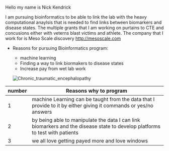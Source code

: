 Hello my name is Nick Kendrick

I am pursuing bioinformatics to be able to link the lab with the heavy computational anaylsis that is needed to find links between biomarkers and disease states. The multiple grants that I am working on purtains to CTE and concusions either with veterns blast victims and athlete. The company that I work for is Meso Scale discovery http://mesoscale.com 

* Reasons for pursuing Bioinformatics program:
  * machine learning
  * Finding a way to link biormakers to disease states
  * Increase pay from wet lab work
  
  ![Chronic_traumatic_encephalopathy]( C:\Users\nk15\Desktop\BIFX551\Chronic_traumatic_encephalopathy.png)
  
number |Reasons why to program
------------ | -------------
1 | machine Learning can be taught from the data that I provide to it by either giving it commands or yes/no answers  
2 | by being able to manipulate the data I can link biomarkers and the disease state to develop platforms to test with patients
3 | we all love getting payed more and love windows

  
  
  
  
 
  
